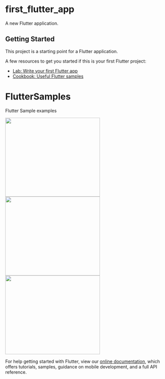 # first_flutter_app

A new Flutter application.

## Getting Started

This project is a starting point for a Flutter application.

A few resources to get you started if this is your first Flutter project:

- [Lab: Write your first Flutter app](https://flutter.io/docs/get-started/codelab)
- [Cookbook: Useful Flutter samples](https://flutter.io/docs/cookbook)


# FlutterSamples
Flutter Sample examples

<img src="https://user-images.githubusercontent.com/3199282/49844712-b4c5aa00-fd89-11e8-8e4e-f6b374c8580d.png" width="300px" height="250px"/><img src="https://user-images.githubusercontent.com/3199282/49918397-a1d5d700-fe68-11e8-8b6a-4aea54ab2566.png" width="300px" height="250px"/><img src="https://user-images.githubusercontent.com/3199282/49918398-a1d5d700-fe68-11e8-9f08-ec84ceffa886.png" width="300px" height="250px"/>


For help getting started with Flutter, view our 
[online documentation](https://flutter.io/docs), which offers tutorials, 
samples, guidance on mobile development, and a full API reference.
